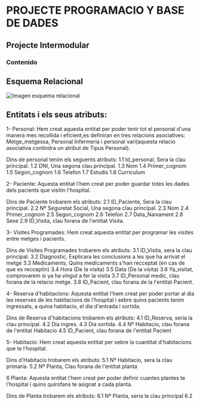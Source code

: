 # PROJECTE PROGRAMACIO Y BASE DE DADES

## Projecte Intermodular

### Contenido

## Esquema Relacional 
![Imagen esquema relacional](Esquema_Relacional.png)

## Entitats i els seus atributs:
1- Personal: Hem creat aquesta entitat per poder tenir tot el personal d'una manera mes recollida i eficient,es definiran en tres relacions asociatives:
Metge_metgessa, Personal Infermeria i personal vari(aquesta relacio asociativa contindra un atribut de Tipus Personal).

Dins de personal tenim els seguents atributs:
    1.1 Id_personal, Sera la clau principal.
    1.2 DNI, Una segona clau principal.
    1.3 Nom
    1.4 Primer_cognom
    1.5 Segon_cognom
    1.6 Telefon
    1.7 Estudis
    1.8 Curriculum

2- Paciente: Aquesta entitat l'hem creat per poder guardar totes les dades dels pacients que visitin l'hospital.

Dins de Paciente trobarem els atributs:
    2.1 ID_Paciente, Sera la clau principal.
    2.2 Nº Seguretat Social, Una segona clau principal.
    2.3 Nom
    2.4 Primer_cognom
    2.5 Segon_cognom
    2.6 Telefon
    2.7 Data_Naixament
    2.8 Sexe
    2.9 ID_Visita, clau forana de l'entitat Visita.

3- Visites Programades: Hem creat aquesta entitat per programar les visites entre metges i pacients.

Dins de Visites Programades trobarem els atributs:
    3.1 ID_Visita, sera la clau principal.
    3.2 Diagnostic, Explicara les conclusions a les que ha arrivat el metge
    3.3 Medicaments, Quins medicaments s'han recceptat (en cas de que es recceptin)
    3.4 Hora (De la visita)
    3.5 Data (De la visita)
    3.6 Ya_visitat, comprovarem si ya ha vingut a fer la visita
    3.7 ID_Personal medic, clau forana de la relacio metge.
    3.8 ID_Pacient, clau forana de la l'entitat Pacient.

4- Reserva d'habitacions: Aquesta entitat l'hem creat per poder portar al dia les reserves de les habitacions de l'hospital i sebre quins pacients tenim ingressats, a quina habitacio, el dia d'entrada i sortida.

Dins de Reserva d'habitacions trobarem els atributs:
    4.1 ID_Reserva, seria la clau principal.
    4.2 Dia ingres.
    4.3 Dia sortida.
    4.4 Nº Habitacio, clau forana de l'entitat Habitacio
    4.5 ID_Pacient, clau forana de l'entitat Pacient

5- Habitacio: Hem creat aquesta entitat per sebre la cuantitat d'habitacions que te l'hospital.

Dins d'Habitacio trobarem els atributs:
    5.1 Nº Habitacio, sera la clau primaria.
    5.2 Nº Planta, Clau forana de l'entitat planta

6 Planta: Aquesta entitat l'hem creat per poder definir cuantes plantes te l'hospital i quins quirofans te asignat a cada planta.

Dins de Planta trobarem els atributs:
    6.1 Nº Planta, seria la clau principal
    6.2 
